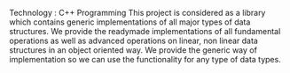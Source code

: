 Technology : C++ Programming This project is considered as a library which contains generic implementations of all major types of data structures. We provide the readymade implementations of all fundamental operations as well as advanced operations on linear, non linear data structures in an object oriented way. We provide the generic way of implementation so we can use the functionality for any type of data types.
